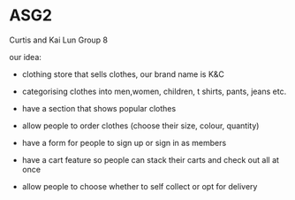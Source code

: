 # ASG2
Curtis and Kai Lun Group 8

our idea:

- clothing store that sells clothes, our brand name is K&C

- categorising clothes into men,women, children, t shirts, pants, jeans etc.

- have a section that shows popular clothes

- allow people to order clothes (choose their size, colour, quantity)

- have a form for people to sign up or sign in as members

- have a cart feature so people can stack their carts and check out all at once

- allow people to choose whether to self collect or opt for delivery